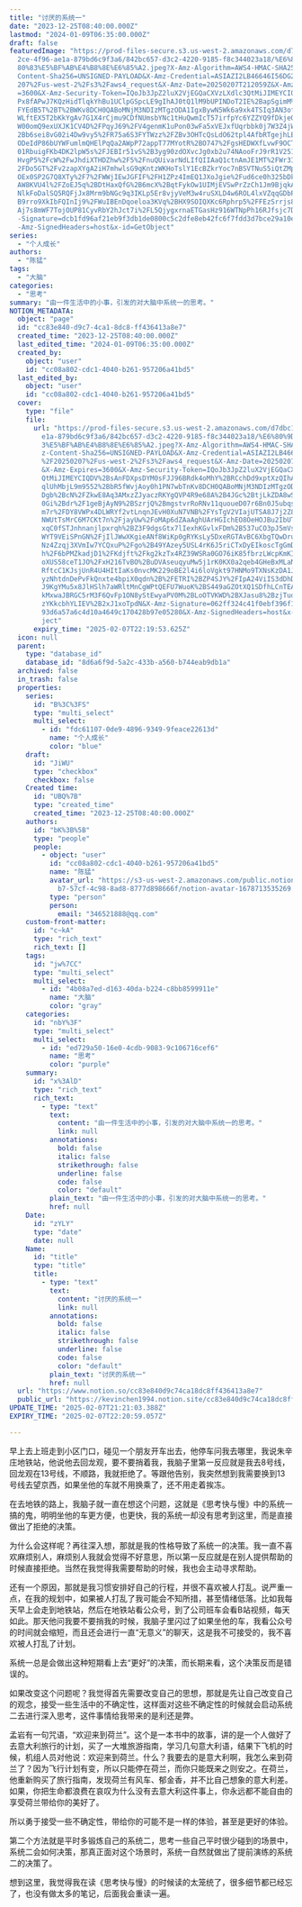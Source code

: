 ```yaml
---
title: "讨厌的系统一"
date: "2023-12-25T08:40:00.000Z"
lastmod: "2024-01-09T06:35:00.000Z"
draft: false
featuredImage: "https://prod-files-secure.s3.us-west-2.amazonaws.com/d7dbc101-8\
  2ce-4f96-ae1a-879bd6c9f3a6/842bc657-d3c2-4220-9185-f8c344023a18/%E6%80%9D%E8%\
  80%83%E5%BF%AB%E4%B8%8E%E6%85%A2.jpeg?X-Amz-Algorithm=AWS4-HMAC-SHA256&X-Amz-\
  Content-Sha256=UNSIGNED-PAYLOAD&X-Amz-Credential=ASIAZI2LB46646I56DG2%2F20250\
  207%2Fus-west-2%2Fs3%2Faws4_request&X-Amz-Date=20250207T212059Z&X-Amz-Expires\
  =3600&X-Amz-Security-Token=IQoJb3JpZ2luX2VjEGQaCXVzLXdlc3QtMiJIMEYCIQCkLQ4jxM\
  Px8fAPwJ7KQzHidTlqkYhBu1UClpGSpcLE9gIhAJ0tQ1lM9bUPINDoT2IE%2BapSgimM%2FuSPP%2\
  FYEdB5T%2BT%2BWKv8DCH0QABoMNjM3NDIzMTgzODA1IgxBywN5Wk6a9xk4TSIq3AN3ofu4Dvz0ld\
  WLftEX5T2bKkYgAv7G1X4rCjmu9CDfNUmsbYNc1tHuQwmIcT57irfpYc6YZZYQ9fDkjeQ6aj5W1CW\
  W00omQ9exUXJK1CV4D%2FPqyJ69%2FV4genmK1uPon03wFa5xVEJxfUqrbbk0j7W3Z4jWBcywQYM%\
  2Bb6sei8vG02i4Dw9vy5%2FR75a6S3FYTWzz%2FZBv3OHTcQsLdO62tpl4AfbRTgejhLEW8W6wdWJ\
  ODeIdP86bUYWFumlmQHElPqQa2AWpP72appT77MYotR%2BO747%2FgsHEDWXfLvwF9OCTWS2h2cSS\
  01RbuigFKb4DK2lpW5s%2FJEBIr51vS%2B3yg90zdOXvcJg0xb2u74NAooFrJ9rR1V2516CR7jyHb\
  HvgP5%2FcW%2FwJhdiXTHDZhw%2F5%2FnuQUivarNdLIfQIIAaQ1ctnAmJE1MT%2FWr3IIRCOfcq%\
  2FDo5GT%2Fv2zapXYgA2iH7mhwlsG9qKntzWKHoTslY1EcBZkrYoc7nBSVTNuS5iQtZMpS%2BHowf\
  OEx0SP2G7Q8XTy%2F7%2FWWjIEwJGFIF%2FH1ZPz4ImEQ1JXoJgie%2Fud6ce0h325bDks6BDSh0X\
  AW8KVU4l%2FZoEJ5q%2BDtHaxQfG%2B6mcX%2BqtFykOw1UIMjEVSwPrZzCh1Jm9BjqkAb93pXvYM\
  NlkFoDalSQ5RQFjJx8Mrm9bNGc9q3IKLp5Er8vjyVeM3w4ruSXLD4w6ROL4lxVZqqGDbPE9r%2F%2\
  B9rro9XkIbFQInIj9%2FWuIBEnDqoeloa3KVq%2BHX9SOIQXKc6Rphrp5%2FFEzSrrjs8Un%2FYvJ\
  Aj7s8mWF7TojOUP81CyvRbY2hJct7i%2FL5QjygxrnaETGasHz916WTNpPh16RJfsjc7DdE&X-Amz\
  -Signature=dcb1fd96af21eb9f3db1de0800c5c2dfe8eb42fc6f7fdd3d7bce29a10e42a487&X\
  -Amz-SignedHeaders=host&x-id=GetObject"
series:
  - "个人成长"
authors:
  - "陈猛"
tags:
  - "大脑"
categories:
  - "思考"
summary: "由一件生活中的小事，引发的对大脑中系统一的思考。"
NOTION_METADATA:
  object: "page"
  id: "cc83e840-d9c7-4ca1-8dc8-ff436413a8e7"
  created_time: "2023-12-25T08:40:00.000Z"
  last_edited_time: "2024-01-09T06:35:00.000Z"
  created_by:
    object: "user"
    id: "cc08a802-cdc1-4040-b261-957206a41bd5"
  last_edited_by:
    object: "user"
    id: "cc08a802-cdc1-4040-b261-957206a41bd5"
  cover:
    type: "file"
    file:
      url: "https://prod-files-secure.s3.us-west-2.amazonaws.com/d7dbc101-82ce-4f96-a\
        e1a-879bd6c9f3a6/842bc657-d3c2-4220-9185-f8c344023a18/%E6%80%9D%E8%80%8\
        3%E5%BF%AB%E4%B8%8E%E6%85%A2.jpeg?X-Amz-Algorithm=AWS4-HMAC-SHA256&X-Am\
        z-Content-Sha256=UNSIGNED-PAYLOAD&X-Amz-Credential=ASIAZI2LB466QLNYCARJ\
        %2F20250207%2Fus-west-2%2Fs3%2Faws4_request&X-Amz-Date=20250207T211953Z\
        &X-Amz-Expires=3600&X-Amz-Security-Token=IQoJb3JpZ2luX2VjEGQaCXVzLXdlc3\
        QtMiJIMEYCIQDV%2BsAnFDXpsDYM0sFJJ96BRdk4oMhY%2BRCchDd9xptXzQIhAJrlrYTAI\
        qlUhMbjL9m9552%2BbR5fWvjAoy0h1PN7wbTnKv8DCH0QABoMNjM3NDIzMTgzODA1IgzTRd\
        Dgb%2BcN%2FZkwE8Aq3AMxzZJyaczRKYgQVP4R9e68A%2B4JGc%2BtjLkZDA8wS7G3JWyIJ\
        0Gi%2Bdr%2F1geBjAyN9%2BSzrjQ%2BmgstvrRoRNv11quoueD07r6Bn0J5ubqs%2BafpEI\
        m7r%2FDY8VWPx4DLWRYf2vtLnqnJEvH0XuN7VNB%2FYsTgV2VIajUTSA8J7j2Z8tdSoFOLz\
        NWUtTsMrC6M7CKt7n%2FjayUw%2FoMAp6dZAaAghUArHGIchEO8OeHOJBu2IbUT4k1NOlUd\
        xqC0fSTJnhnanjlpxrqh%2BZ3F9dgsGtx7lIexhKGvlxFDm%2B537uCO3pJ5mVsdC1lUk87\
        WYT9VEiSPnGN%2FjIlJWwXKgieANf8WiKp0gRYKsLy5DxeRGTAvBC6XbgTQwDruPeR62COc\
        Nz4Zzqj3XVmIw7YCQxuP%2Fgo%2B49YAzey5USL4rK6J5riCTxDyEIkoscTgGmDwCofAxyg\
        h%2F6bPMZkadjD1%2FKdjft%2Fkg2kzTx4RZ39WSRa0GO76iK85fbrzLWcpKmKIif2TbDBU\
        oXUS58ceT1JO%2FxH216TvBO%2BuDVAseuqyuMw5j1rK0KX0a2qeb4GHeBxMLaNymRovgAI\
        RftcC1KJsjUnR4U4HItIaKs0nvcMK229oBE2l4i6loVgkt97HNMo9TXNsKzDA1Jm9BjqkAZ\
        yzNhtdnDePvFkQnxte4bpiX0qdn%2B%2FETRI%2BZP4SJY%2FIpA24ViIS3dDhD8T4KrpKc\
        J9KgYMu5x8JlHSlh7aWRltMnCgWPtQEFU7WuoK%2BS449aGZOtXQ1SDfhLCnTEA%2BnorVJ\
        kMxwaJBRGC5rM3F6QvFp1ON8yStEwyaPV0M%2BLoOTVKWD%2BXJasu8%2BzjTuogq80SmV7\
        zYKkcbhYLIEV%2B2xJ1xoTpdN&X-Amz-Signature=062ff324c41f0ebf396f1d6b44a54\
        93d6a57a6c4d10a4649c170428b97e05280&X-Amz-SignedHeaders=host&x-id=GetOb\
        ject"
      expiry_time: "2025-02-07T22:19:53.625Z"
  icon: null
  parent:
    type: "database_id"
    database_id: "8d6a6f9d-5a2c-433b-a560-b744eab9db1a"
  archived: false
  in_trash: false
  properties:
    series:
      id: "B%3C%3FS"
      type: "multi_select"
      multi_select:
        - id: "fdc61107-0de9-4896-9349-9feace22613d"
          name: "个人成长"
          color: "blue"
    draft:
      id: "JiWU"
      type: "checkbox"
      checkbox: false
    Created time:
      id: "UBQ%7B"
      type: "created_time"
      created_time: "2023-12-25T08:40:00.000Z"
    authors:
      id: "bK%3B%5B"
      type: "people"
      people:
        - object: "user"
          id: "cc08a802-cdc1-4040-b261-957206a41bd5"
          name: "陈猛"
          avatar_url: "https://s3-us-west-2.amazonaws.com/public.notion-static.com/775523\
            b7-57cf-4c98-8ad8-8777d898666f/notion-avatar-1678713535269.png"
          type: "person"
          person:
            email: "346521888@qq.com"
    custom-front-matter:
      id: "c~kA"
      type: "rich_text"
      rich_text: []
    tags:
      id: "jw%7CC"
      type: "multi_select"
      multi_select:
        - id: "4b08a7ed-d163-40da-b224-c8bb8599911e"
          name: "大脑"
          color: "gray"
    categories:
      id: "nbY%3F"
      type: "multi_select"
      multi_select:
        - id: "ed729a50-16e0-4cdb-9083-9c106716cef6"
          name: "思考"
          color: "purple"
    summary:
      id: "x%3AlD"
      type: "rich_text"
      rich_text:
        - type: "text"
          text:
            content: "由一件生活中的小事，引发的对大脑中系统一的思考。"
            link: null
          annotations:
            bold: false
            italic: false
            strikethrough: false
            underline: false
            code: false
            color: "default"
          plain_text: "由一件生活中的小事，引发的对大脑中系统一的思考。"
          href: null
    Date:
      id: "zYLY"
      type: "date"
      date: null
    Name:
      id: "title"
      type: "title"
      title:
        - type: "text"
          text:
            content: "讨厌的系统一"
            link: null
          annotations:
            bold: false
            italic: false
            strikethrough: false
            underline: false
            code: false
            color: "default"
          plain_text: "讨厌的系统一"
          href: null
  url: "https://www.notion.so/cc83e840d9c74ca18dc8ff436413a8e7"
  public_url: "https://kevinchen1994.notion.site/cc83e840d9c74ca18dc8ff436413a8e7"
UPDATE_TIME: "2025-02-07T21:21:03.388Z"
EXPIRY_TIME: "2025-02-07T22:20:59.057Z"

---
```

<link rel="stylesheet" href="https://cdn.jsdelivr.net/npm/katex@0.16.2/dist/katex.min.css" integrity="sha384-bYdxxUwYipFNohQlHt0bjN/LCpueqWz13HufFEV1SUatKs1cm4L6fFgCi1jT643X" crossorigin="anonymous">


早上去上班走到小区门口，碰见一个朋友开车出去，他停车问我去哪里，我说朱辛庄地铁站，他说他去回龙观，要不要捎着我，我脑子里第一反应就是我去8号线，回龙观在13号线，不顺路，我就拒绝了。等跟他告别，我突然想到我需要换到13号线去望京西，如果坐他的车就不用换乘了，还不用走着挨冻。


在去地铁的路上，我脑子就一直在想这个问题，这就是《思考快与慢》中的系统一搞的鬼，明明坐他的车更方便，也更快，我的系统一却没有思考到这里，而是直接做出了拒绝的决策。


为什么会这样呢？再往深入想，那就是我的性格导致了系统一的决策。我一直不喜欢麻烦别人，麻烦别人我就会觉得不好意思，所以第一反应就是在别人提供帮助的时候直接拒绝。当然在我觉得我需要帮助的时候，我也会主动寻求帮助。


还有一个原因，那就是我习惯安排好自己的行程，并很不喜欢被人打乱。说严重一点，在我的规划中，如果被人打乱了我可能会不知所措，甚至情绪低落。比如我每天早上会走到地铁站，然后在地铁站看公众号，到了公司班车会看B站视频，每天如此。那天他问我要不要捎我的时候，我脑子里闪过了如果坐他的车，我看公众号的时间就会缩短，而且还会进行一直“无意义”的聊天，这是我不可接受的，我不喜欢被人打乱了计划。


系统一总是会做出这种短期看上去“更好”的决策，而长期来看，这个决策反而是错误的。


如果改变这个问题呢？我觉得首先需要改变自己的思想，那就是先让自己改变自己的观念，接受一些生活中的不确定性，这样面对这些不确定性的时候就会启动系统二去进行深入思考，这件事情给我带来的是利还是弊。


孟岩有一句咒语，“欢迎来到荷兰”。这个是一本书中的故事，讲的是一个人做好了去意大利旅行的计划，买了一大堆旅游指南，学习几句意大利语，结果下飞机的时候，机组人员对他说：欢迎来到荷兰。什么？我要去的是意大利啊，我怎么来到荷兰了？因为飞行计划有变，所以只能停在荷兰，而你只能既来之则安之。在荷兰，他重新购买了旅行指南，发现荷兰有风车、郁金香，并不比自己想象的意大利差。如果，你把生命都浪费在哀叹为什么没有去意大利这件事上，你永远都不能自由的享受荷兰带给你的美好了。


所以勇于接受一些不确定性，带给你的可能不是一样的体验，甚至是更好的体验。


第二个方法就是平时多锻炼自己的系统二，思考一些自己平时很少碰到的场景中，系统二会如何决策，那真正面对这个场景时，系统一自然就做出了提前演练的系统二的决策了。


想到这里，我觉得我在读《思考快与慢》的时候读的太笼统了，很多细节都已经忘了，也没有做太多的笔记，后面我会重读一遍。

